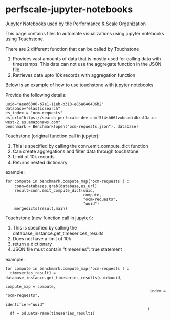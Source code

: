 # perfscale-jupyter-notebooks
Jupyter Notebooks used by the Performance & Scale Organization

This page contains files to automate visualizations using jupyter notebooks using Touchstone.

There are 2 different function that can be called by Touchstone
1) Provides vast amounts of data that is mostly used for calling data with timestamps. This data can not use the aggregate function in the JSON file.
2) Retrieves data upto 10k records with aggregation function


Below is an example of how to use touchstone with jupyter notebooks 

Provide the following details:

    uuid="aeed6306-b7e1-11eb-b313-e86a640406b2"
    database="elasticsearch"
    es_index = "ocm-requests"
    es_url="https://search-perfscale-dev-chmf5l4sh66lvxbnadi4bznl3a.us-west-2.es.amazonaws.com"
    benchmark = Benchmark(open("ocm-requests.json"), database)

Touchstone (original function call in jupyter):

  1) This is specified by calling the conn.emit_compute_dict function
  2) Can create aggregations and filter data through touchstone 
  3) Limit of 10k records
  4) Returns nested dictionary
  
  example:

    for compute in benchmark.compute_map['ocm-requests'] :
        conn=databases.grab(database,es_url)    
        result=conn.emit_compute_dict(uuid,
                                      compute,
                                      "ocm-requests",
                                      "uuid")                                 
        mergedicts(result,main)

      
Touchstone (new function call in jupyter):

  1) This is specified by calling the database_instance.get_timeserices_results
  2) Does not have a limit of 10k
  3) return a dictionary
  4) JSON file must contain "timeseries": true statement 
  
  example:
  
    for compute in benchmark.compute_map['ocm-requests'] :
      timeseries_result1 = database_instance.get_timeseries_results(uuid=uuid, 
                                                                   compute_map = compute,
                                                                   index = "ocm-requests",
                                                                   identifier="uuid"
                                                                  )   
      df = pd.DataFrame(timeseries_result1)



    
    
